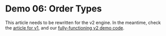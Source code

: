 # Demo 06: Order Types

This article needs to be rewritten for the v2 engine. In the meantime, check the [article for v1](../v1/Demo06.md), and our [fully-functioning v2 demo code](https://github.com/fbertram/TuringTrader/blob/develop/Algorithms/Demo%20Algorithms%20(V2)/Demo06_OrderTypes.cs).
